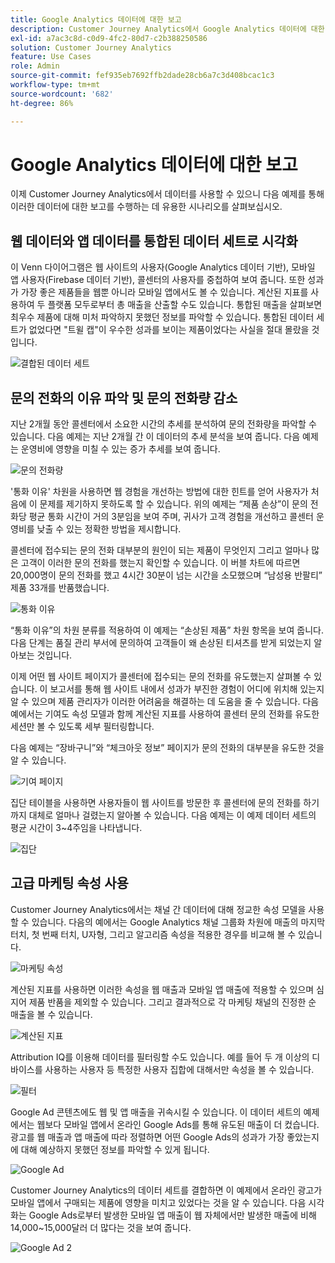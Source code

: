 ```yaml
---
title: Google Analytics 데이터에 대한 보고
description: Customer Journey Analytics에서 Google Analytics 데이터에 대한 유용한 보고서 표시
exl-id: a7ac3c8d-c0d9-4fc2-80d7-c2b388250586
solution: Customer Journey Analytics
feature: Use Cases
role: Admin
source-git-commit: fef935eb7692ffb2dade28cb6a7c3d408bcac1c3
workflow-type: tm+mt
source-wordcount: '682'
ht-degree: 86%

---
```


# Google Analytics 데이터에 대한 보고

이제 Customer Journey Analytics에서 데이터를 사용할 수 있으니 다음 예제를 통해 이러한 데이터에 대한 보고를 수행하는 데 유용한 시나리오를 살펴보십시오.

## 웹 데이터와 앱 데이터를 통합된 데이터 세트로 시각화

이 Venn 다이어그램은 웹 사이트의 사용자(Google Analytics 데이터 기반), 모바일 앱 사용자(Firebase 데이터 기반), 콜센터의 사용자를 중첩하여 보여 줍니다. 또한 성과가 가장 좋은 제품들을 웹뿐 아니라 모바일 앱에서도 볼 수 있습니다. 계산된 지표를 사용하여 두 플랫폼 모두로부터 총 매출을 산출할 수도 있습니다. 통합된 매출을 살펴보면 최우수 제품에 대해 미처 파악하지 못했던 정보를 파악할 수 있습니다. 통합된 데이터 세트가 없었다면 &quot;트윌 캡&quot;이 우수한 성과를 보이는 제품이었다는 사실을 절대 몰랐을 것입니다.

![결합된 데이터 세트](../../assets/combined-datasets.png)

## 문의 전화의 이유 파악 및 문의 전화량 감소

지난 2개월 동안 콜센터에서 소요한 시간의 추세를 분석하여 문의 전화량을 파악할 수 있습니다. 다음 예제는 지난 2개월 간 이 데이터의 추세 분석을 보여 줍니다. 다음 예제는 운영비에 영향을 미칠 수 있는 증가 추세를 보여 줍니다.

![문의 전화량](../../assets/call-volume.png)

&#39;통화 이유&#39; 차원을 사용하면 웹 경험을 개선하는 방법에 대한 힌트를 얻어 사용자가 처음에 이 문제를 제기하지 못하도록 할 수 있습니다. 위의 예제는 “제품 손상”이 문의 전화당 평균 통화 시간이 거의 3분임을 보여 주며, 귀사가 고객 경험을 개선하고 콜센터 운영비를 낮출 수 있는 정확한 방법을 제시합니다.

콜센터에 접수되는 문의 전화 대부분의 원인이 되는 제품이 무엇인지 그리고 얼마나 많은 고객이 이러한 문의 전화를 했는지 확인할 수 있습니다. 이 버블 차트에 따르면 20,000명이 문의 전화를 했고 4시간 30분이 넘는 시간을 소모했으며 “남성용 반팔티” 제품 33개를 반품했습니다.

![통화 이유](../../assets/call-reason.png)

“통화 이유”의 차원 분류를 적용하여 이 예제는 “손상된 제품” 차원 항목을 보여 줍니다. 다음 단계는 품질 관리 부서에 문의하여 고객들이 왜 손상된 티셔츠를 받게 되었는지 알아보는 것입니다.

이제 어떤 웹 사이트 페이지가 콜센터에 접수되는 문의 전화를 유도했는지 살펴볼 수 있습니다. 이 보고서를 통해 웹 사이트 내에서 성과가 부진한 경험이 어디에 위치해 있는지 알 수 있으며 제품 관리자가 이러한 어려움을 해결하는 데 도움을 줄 수 있습니다. 다음 예에서는 기여도 속성 모델과 함께 계산된 지표를 사용하여 콜센터 문의 전화를 유도한 세션만 볼 수 있도록 세부 필터링합니다.

다음 예제는 “장바구니”와 “체크아웃 정보” 페이지가 문의 전화의 대부분을 유도한 것을 알 수 있습니다.

![기여 페이지](../../assets/contributing-pages.png)

집단 테이블을 사용하면 사용자들이 웹 사이트를 방문한 후 콜센터에 문의 전화를 하기까지 대체로 얼마나 걸렸는지 알아볼 수 있습니다. 다음 예제는 이 예제 데이터 세트의 평균 시간이 3~4주임을 나타냅니다.

![집단](../../assets/cohort.png)

## 고급 마케팅 속성 사용

Customer Journey Analytics에서는 채널 간 데이터에 대해 정교한 속성 모델을 사용할 수 있습니다. 다음의 예에서는 Google Analytics 채널 그룹화 차원에 매출의 마지막 터치, 첫 번째 터치, U자형, 그리고 알고리즘 속성을 적용한 경우를 비교해 볼 수 있습니다.

![마케팅 속성](../../assets/mktg-attribution.png)

계산된 지표를 사용하면 이러한 속성을 웹 매출과 모바일 앱 매출에 적용할 수 있으며 심지어 제품 반품을 제외할 수 있습니다. 그리고 결과적으로 각 마케팅 채널의 진정한 순 매출을 볼 수 있습니다.

![계산된 지표](../../assets/calc-metric.png)

Attribution IQ를 이용해 데이터를 필터링할 수도 있습니다. 예를 들어 두 개 이상의 디바이스를 사용하는 사용자 등 특정한 사용자 집합에 대해서만 속성을 볼 수 있습니다.

![필터](../../assets/filter.png)

Google Ad 콘텐츠에도 웹 및 앱 매출을 귀속시킬 수 있습니다. 이 데이터 세트의 예제에서는 웹보다 모바일 앱에서 온라인 Google Ads를 통해 유도된 매출이 더 컸습니다. 광고를 웹 매출과 앱 매출에 따라 정렬하면 어떤 Google Ads의 성과가 가장 좋았는지에 대해 예상하지 못했던 정보를 파악할 수 있게 됩니다.

![Google Ad](../../assets/google-ad.png)

Customer Journey Analytics의 데이터 세트를 결합하면 이 예제에서 온라인 광고가 모바일 앱에서 구매되는 제품에 영향을 미치고 있었다는 것을 알 수 있습니다. 다음 시각화는 Google Ads로부터 발생한 모바일 앱 매출이 웹 자체에서만 발생한 매출에 비해 14,000~15,000달러 더 많다는 것을 보여 줍니다.

![Google Ad 2](../../assets/google-ad2.png)
